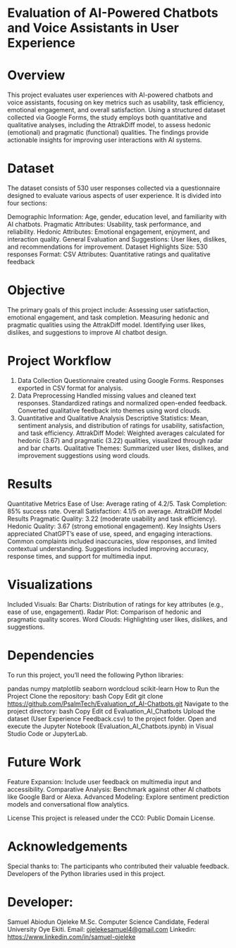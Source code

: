 # Evaluation of AI-Powered Chatbots and Voice Assistants in User Experience
# Overview
This project evaluates user experiences with AI-powered chatbots and voice assistants, focusing on key metrics such as usability, task efficiency, emotional engagement, and overall satisfaction. Using a structured dataset collected via Google Forms, the study employs both quantitative and qualitative analyses, including the AttrakDiff model, to assess hedonic (emotional) and pragmatic (functional) qualities. The findings provide actionable insights for improving user interactions with AI systems.

# Dataset
The dataset consists of 530 user responses collected via a questionnaire designed to evaluate various aspects of user experience. It is divided into four sections:

Demographic Information: Age, gender, education level, and familiarity with AI chatbots.
Pragmatic Attributes: Usability, task performance, and reliability.
Hedonic Attributes: Emotional engagement, enjoyment, and interaction quality.
General Evaluation and Suggestions: User likes, dislikes, and recommendations for improvement.
Dataset Highlights
Size: 530 responses
Format: CSV
Attributes: Quantitative ratings and qualitative feedback
# Objective
The primary goals of this project include:
Assessing user satisfaction, emotional engagement, and task completion.
Measuring hedonic and pragmatic qualities using the AttrakDiff model.
Identifying user likes, dislikes, and suggestions to improve AI chatbot design.
# Project Workflow
1. Data Collection
Questionnaire created using Google Forms.
Responses exported in CSV format for analysis.
2. Data Preprocessing
Handled missing values and cleaned text responses.
Standardized ratings and normalized open-ended feedback.
Converted qualitative feedback into themes using word clouds.
3. Quantitative and Qualitative Analysis
Descriptive Statistics: Mean, sentiment analysis, and distribution of ratings for usability, satisfaction, and task efficiency.
AttrakDiff Model: Weighted averages calculated for hedonic (3.67) and pragmatic (3.22) qualities, visualized through radar and bar charts.
Qualitative Themes: Summarized user likes, dislikes, and improvement suggestions using word clouds.
#  Results
Quantitative Metrics
Ease of Use: Average rating of 4.2/5.
Task Completion: 85% success rate.
Overall Satisfaction: 4.1/5 on average.
AttrakDiff Model Results
Pragmatic Quality: 3.22 (moderate usability and task efficiency).
Hedonic Quality: 3.67 (strong emotional engagement).
Key Insights
Users appreciated ChatGPT’s ease of use, speed, and engaging interactions.
Common complaints included inaccuracies, slow responses, and limited contextual understanding.
Suggestions included improving accuracy, response times, and support for multimedia input.
# Visualizations
Included Visuals:
Bar Charts: Distribution of ratings for key attributes (e.g., ease of use, engagement).
Radar Plot: Comparison of hedonic and pragmatic quality scores.
Word Clouds: Highlighting user likes, dislikes, and suggestions.
# Dependencies
To run this project, you’ll need the following Python libraries:

pandas
numpy
matplotlib
seaborn
wordcloud
scikit-learn
How to Run the Project
Clone the repository:
bash
Copy
Edit
git clone https://github.com/PsalmTech/Evaluation_of_AI-Chatbots.git
Navigate to the project directory:
bash
Copy
Edit
cd Evaluation_AI_Chatbots
Upload the dataset (User Experience Feedback.csv) to the project folder.
Open and execute the Jupyter Notebook (Evaluation_AI_Chatbots.ipynb) in Visual Studio Code or JupyterLab.
# Future Work
Feature Expansion: Include user feedback on multimedia input and accessibility.
Comparative Analysis: Benchmark against other AI chatbots like Google Bard or Alexa.
Advanced Modeling: Explore sentiment prediction models and conversational flow analytics.

License
This project is released under the CC0: Public Domain License.

# Acknowledgements
Special thanks to:
The participants who contributed their valuable feedback.
Developers of the Python libraries used in this project.

# Developer:
Samuel Abiodun Ojeleke M.Sc. Computer Science Candidate, Federal University Oye Ekiti. Email: ojelekesamuel4@gmail.com Linkedin: https://www.linkedin.com/in/samuel-ojeleke

